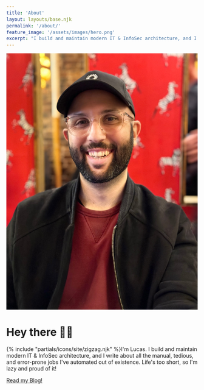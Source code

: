 ```yaml
---
title: 'About'
layout: layouts/base.njk
permalink: '/about/'
feature_image: '/assets/images/hero.png'
excerpt: "I build and maintain modern IT & InfoSec architecture, and I write about all the manual, tedious, and error-prone jobs I've automated out of existence. Life's too short, so I'm lazy and proud of it!"
---
```


<div class="post-header item is-hero">
  <div class="item-container">
    <div class="item-image global-image">
      <img src="/assets/images/hero.jpg" alt="About Lucas Cantor" />
    </div>
    <div class="item-content">
      <h1 class="item-title">Hey there 👋🏼</h1>
      <p class="item-excerpt global-zigzag">
        {% include "partials/icons/site/zigzag.njk" %}I'm Lucas. I build and maintain modern IT & InfoSec architecture, and I write about all the manual, tedious, and error-prone jobs I've automated out of existence. Life's too short, so I'm lazy and proud of it!
      </p>
      <div class="item-actions">
        <a href="https://blog.lucascantor.com" class="global-button">Read my Blog!</a>
      </div>
    </div>
  </div>
</div>
